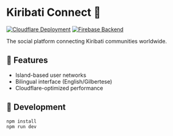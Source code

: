 # Kiribati Connect 🌴

[![Cloudflare Deployment](https://img.shields.io/badge/Cloudflare-Hosted-orange)]()
[![Firebase Backend](https://img.shields.io/badge/Firebase-Auth_&_DB-yellow)]()

The social platform connecting Kiribati communities worldwide.

## 🚀 Features
- Island-based user networks
- Bilingual interface (English/Gilbertese)
- Cloudflare-optimized performance

## 🔧 Development
```bash
npm install
npm run dev
